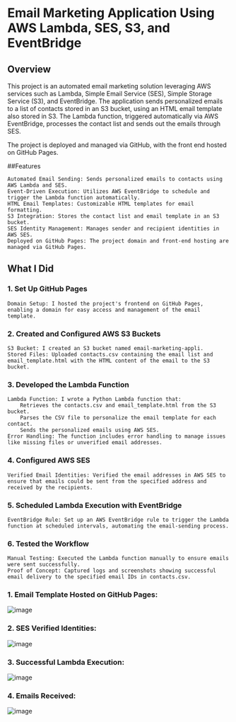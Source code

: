 # Email Marketing Application Using AWS Lambda, SES, S3, and EventBridge
## Overview

This project is an automated email marketing solution leveraging AWS services such as Lambda, Simple Email Service (SES), Simple Storage Service (S3), and EventBridge. The application sends personalized emails to a list of contacts stored in an S3 bucket, using an HTML email template also stored in S3. The Lambda function, triggered automatically via AWS EventBridge, processes the contact list and sends out the emails through SES.

The project is deployed and managed via GitHub, with the front end hosted on GitHub Pages.

##Features

    Automated Email Sending: Sends personalized emails to contacts using AWS Lambda and SES.
    Event-Driven Execution: Utilizes AWS EventBridge to schedule and trigger the Lambda function automatically.
    HTML Email Templates: Customizable HTML templates for email formatting.
    S3 Integration: Stores the contact list and email template in an S3 bucket.
    SES Identity Management: Manages sender and recipient identities in AWS SES.
    Deployed on GitHub Pages: The project domain and front-end hosting are managed via GitHub Pages.

## What I Did

### 1. Set Up GitHub Pages

    Domain Setup: I hosted the project's frontend on GitHub Pages, enabling a domain for easy access and management of the email template.

### 2. Created and Configured AWS S3 Buckets

    S3 Bucket: I created an S3 bucket named email-marketing-appli.
    Stored Files: Uploaded contacts.csv containing the email list and email_template.html with the HTML content of the email to the S3 bucket.

### 3. Developed the Lambda Function

    Lambda Function: I wrote a Python Lambda function that:
        Retrieves the contacts.csv and email_template.html from the S3 bucket.
        Parses the CSV file to personalize the email template for each contact.
        Sends the personalized emails using AWS SES.
    Error Handling: The function includes error handling to manage issues like missing files or unverified email addresses.

### 4. Configured AWS SES

    Verified Email Identities: Verified the email addresses in AWS SES to ensure that emails could be sent from the specified address and received by the recipients.

### 5. Scheduled Lambda Execution with EventBridge

    EventBridge Rule: Set up an AWS EventBridge rule to trigger the Lambda function at scheduled intervals, automating the email-sending process.

### 6. Tested the Workflow

    Manual Testing: Executed the Lambda function manually to ensure emails were sent successfully.
    Proof of Concept: Captured logs and screenshots showing successful email delivery to the specified email IDs in contacts.csv.

### 1. Email Template Hosted on GitHub Pages:

   ![image](https://github.com/user-attachments/assets/efe81d11-e935-44e3-95ce-acd0f1c84b20)

### 2. SES Verified Identities:

   ![image](https://github.com/user-attachments/assets/5856d881-0523-48ae-88b8-8409d4a377c0)

### 3. Successful Lambda Execution:

   ![image](https://github.com/user-attachments/assets/1cda56dd-127f-4559-87af-9fba95a3e926)

### 4. Emails Received:

   ![image](https://github.com/user-attachments/assets/f771ee18-51fa-4f04-b56a-c904281023e9)
